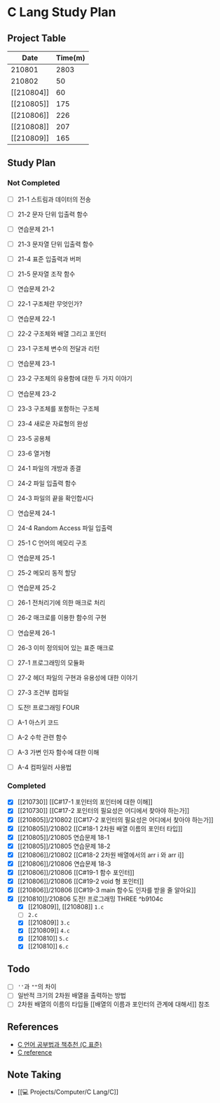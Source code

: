 # C Lang Study Plan 

## Project Table
| Date       | Time(m) |
| ---------- | ------- |
| 210801     | 2803    |
| 210802     | 50      |
| [[210804]] | 60      |
| [[210805]] | 175     |
| [[210806]] | 226     |
| [[210808]] | 207     |
| [[210809]] | 165     |


## Study Plan
### Not Completed
- [ ] 21-1 스트림과 데이터의 전송
- [ ] 21-2 문자 단위 입출력 함수
- [ ] 연습문제 21-1
- [ ] 21-3 문자열 단위 입출력 함수
- [ ] 21-4 표준 입출력과 버퍼
- [ ] 21-5 문자열 조작 함수
- [ ] 연습문제 21-2
- [ ] 22-1 구조체란 무엇인가?
- [ ] 연습문제 22-1
- [ ] 22-2 구조체와 배열 그리고 포인터
- [ ] 23-1 구조체 변수의 전달과 리턴
- [ ] 연습문제 23-1
- [ ] 23-2 구조체의 유용함에 대한 두 가지 이야기
- [ ] 연습문제 23-2
- [ ] 23-3 구조체를 포함하는 구조체
- [ ] 23-4 새로운 자료형의 완성
- [ ] 23-5 공용체
- [ ] 23-6 열거형
- [ ] 24-1 파일의 개방과 종결
- [ ] 24-2 파일 입출력 함수
- [ ] 24-3 파일의 끝을 확인합시다
- [ ] 연습문제 24-1
- [ ] 24-4 Random Access 파일 입출력
- [ ] 25-1 C 언어의 메모리 구조
- [ ] 연습문제 25-1
- [ ] 25-2 메모리 동적 할당
- [ ] 연습문제 25-2
- [ ] 26-1 전처리기에 의한 매크로 처리
- [ ] 26-2 매크로를 이용한 함수의 구현
- [ ] 연습문제 26-1
- [ ] 26-3 이미 정의되어 있는 표준 매크로
- [ ] 27-1 프로그래밍의 모듈화
- [ ] 27-2 헤더 파일의 구현과 유용성에 대한 이야기
- [ ] 27-3 조건부 컴파일
- [ ] 도전! 프로그래밍 FOUR
- [ ] A-1 아스키 코드
- [ ] A-2 수학 관련 함수
- [ ] A-3 가변 인자 함수에 대한 이해
- [ ] A-4 컴파일러 사용법


### Completed
- [x] [[210730]] [[C#17-1 포인터의 포인터에 대한 이해]]
- [x] [[210730]] [[C#17-2 포인터의 필요성은 어디에서 찾아야 하는가]]
- [x] [[210805]]/210802 [[C#17-2 포인터의 필요성은 어디에서 찾아야 하는가]]
- [x] [[210805]]/210802 [[C#18-1 2차원 배열 이름의 포인터 타입]]
- [x] [[210805]]/210805 연습문제 18-1
- [x] [[210805]]/210805 연습문제 18-2
- [x] [[210806]]/210802 [[C#18-2 2차원 배열에서의 arr i 와 arr i]]
- [x] [[210806]]/210806 연습문제 18-3
- [x] [[210806]]/210806 [[C#19-1 함수 포인터]]
- [x] [[210806]]/210806 [[C#19-2 void 형 포인터]]
- [x] [[210806]]/210806 [[C#19-3 main 함수도 인자를 받을 줄 알아요]]
- [x] [[210810]]/210806 도전! 프로그래밍 THREE ^b9104c
	- [x] [[210809]], [[210808]] `1.c`
	- [ ] `2.c`
	- [x] [[210809]] `3.c`
	- [x] [[210809]] `4.c`
	- [x] [[210810]] `5.c`
	- [x] [[210810]] `6.c`

## Todo
- [ ] `''`과 `""`의 차이
- [ ] 일반적 크기의 2차원 배열을 출력하는 방법
- [ ] 2차원 배열의 이름의 타입들 [[배열의 이름과 포인터의 관계에 대해서]] 참조

## References
- [C 언어 공부법과 책추천 (C 표준)](https://sunyzero.tistory.com/m/225)
- [C reference](https://en.cppreference.com/w/c)

## Note Taking
- [[💻 Projects/Computer/C Lang/C]]